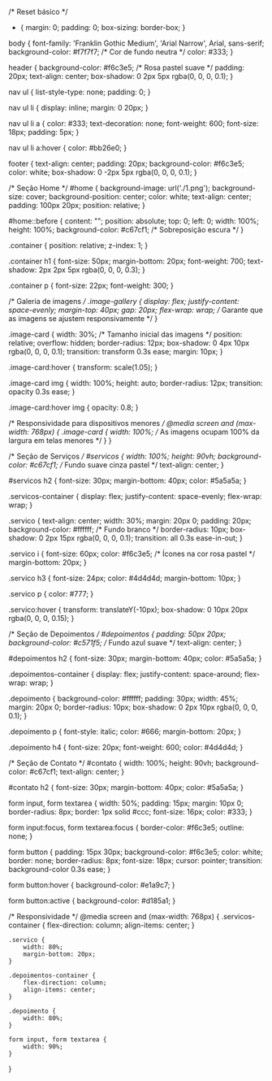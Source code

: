 /* Reset básico */
* {
    margin: 0;
    padding: 0;
    box-sizing: border-box;
}

body {
    font-family: 'Franklin Gothic Medium', 'Arial Narrow', Arial, sans-serif;
    background-color: #f7f7f7; /* Cor de fundo neutra */
    color: #333;
}

header {
    background-color: #f6c3e5; /* Rosa pastel suave */
    padding: 20px;
    text-align: center;
    box-shadow: 0 2px 5px rgba(0, 0, 0, 0.1);
}

nav ul {
    list-style-type: none;
    padding: 0;
}

nav ul li {
    display: inline;
    margin: 0 20px;
}

nav ul li a {
    color: #333;
    text-decoration: none;
    font-weight: 600;
    font-size: 18px;
    padding: 5px;
}

nav ul li a:hover {
    color: #bb26e0;
}

footer {
    text-align: center;
    padding: 20px;
    background-color: #f6c3e5;
    color: white;
    box-shadow: 0 -2px 5px rgba(0, 0, 0, 0.1);
}

/* Seção Home */
#home {
    background-image: url('./1.png');
    background-size: cover;
    background-position: center;
    color: white;
    text-align: center;
    padding: 100px 20px;
    position: relative;
}

#home::before {
    content: "";
    position: absolute;
    top: 0;
    left: 0;
    width: 100%;
    height: 100%;
    background-color: #c67cf1; /* Sobreposição escura */
}

.container {
    position: relative;
    z-index: 1;
}

.container h1 {
    font-size: 50px;
    margin-bottom: 20px;
    font-weight: 700;
    text-shadow: 2px 2px 5px rgba(0, 0, 0, 0.3);
}

.container p {
    font-size: 22px;
    font-weight: 300;
}

/* Galeria de imagens */
.image-gallery {
    display: flex;
    justify-content: space-evenly;
    margin-top: 40px;
    gap: 20px;
    flex-wrap: wrap; /* Garante que as imagens se ajustem responsivamente */
}

.image-card {
    width: 30%; /* Tamanho inicial das imagens */
    position: relative;
    overflow: hidden;
    border-radius: 12px;
    box-shadow: 0 4px 10px rgba(0, 0, 0, 0.1);
    transition: transform 0.3s ease;
    margin: 10px;
}

.image-card:hover {
    transform: scale(1.05);
}

.image-card img {
    width: 100%;
    height: auto;
    border-radius: 12px;
    transition: opacity 0.3s ease;
}

.image-card:hover img {
    opacity: 0.8;
}

/* Responsividade para dispositivos menores */
@media screen and (max-width: 768px) {
    .image-card {
        width: 100%;  /* As imagens ocupam 100% da largura em telas menores */
    }
}


/* Seção de Serviços */
#servicos {
    width: 100%;
    height: 90vh;
    background-color: #c67cf1; /* Fundo suave cinza pastel */
    text-align: center;
}

#servicos h2 {
    font-size: 30px;
    margin-bottom: 40px;
    color: #5a5a5a;
}

.servicos-container {
    display: flex;
    justify-content: space-evenly;
    flex-wrap: wrap;
}

.servico {
    text-align: center;
    width: 30%;
    margin: 20px 0;
    padding: 20px;
    background-color: #ffffff; /* Fundo branco */
    border-radius: 10px;
    box-shadow: 0 2px 15px rgba(0, 0, 0, 0.1);
    transition: all 0.3s ease-in-out;
}

.servico i {
    font-size: 60px;
    color: #f6c3e5; /* Ícones na cor rosa pastel */
    margin-bottom: 20px;
}

.servico h3 {
    font-size: 24px;
    color: #4d4d4d;
    margin-bottom: 10px;
}

.servico p {
    color: #777;
}

.servico:hover {
    transform: translateY(-10px);
    box-shadow: 0 10px 20px rgba(0, 0, 0, 0.15);
}

/* Seção de Depoimentos */
#depoimentos {
    padding: 50px 20px;
    background-color: #c571f5; /* Fundo azul suave */
    text-align: center;
}

#depoimentos h2 {
    font-size: 30px;
    margin-bottom: 40px;
    color: #5a5a5a;
}

.depoimentos-container {
    display: flex;
    justify-content: space-around;
    flex-wrap: wrap;
}

.depoimento {
    background-color: #ffffff;
    padding: 30px;
    width: 45%;
    margin: 20px 0;
    border-radius: 10px;
    box-shadow: 0 2px 10px rgba(0, 0, 0, 0.1);
}

.depoimento p {
    font-style: italic;
    color: #666;
    margin-bottom: 20px;
}

.depoimento h4 {
    font-size: 20px;
    font-weight: 600;
    color: #4d4d4d;
}

/* Seção de Contato */
#contato {
    width: 100%;
    height: 90vh;
    background-color: #c67cf1;
    text-align: center;
}

#contato h2 {
    font-size: 30px;
    margin-bottom: 40px;
    color: #5a5a5a;
}

form input, form textarea {
    width: 50%;
    padding: 15px;
    margin: 10px 0;
    border-radius: 8px;
    border: 1px solid #ccc;
    font-size: 16px;
    color: #333;
}

form input:focus, form textarea:focus {
    border-color: #f6c3e5;
    outline: none;
}

form button {
    padding: 15px 30px;
    background-color: #f6c3e5;
    color: white;
    border: none;
    border-radius: 8px;
    font-size: 18px;
    cursor: pointer;
    transition: background-color 0.3s ease;
}

form button:hover {
    background-color: #e1a9c7;
}

form button:active {
    background-color: #d185a1;
}

/* Responsividade */
@media screen and (max-width: 768px) {
    .servicos-container {
        flex-direction: column;
        align-items: center;
    }

    .servico {
        width: 80%;
        margin-bottom: 20px;
    }

    .depoimentos-container {
        flex-direction: column;
        align-items: center;
    }

    .depoimento {
        width: 80%;
    }

    form input, form textarea {
        width: 90%;
    }
}
